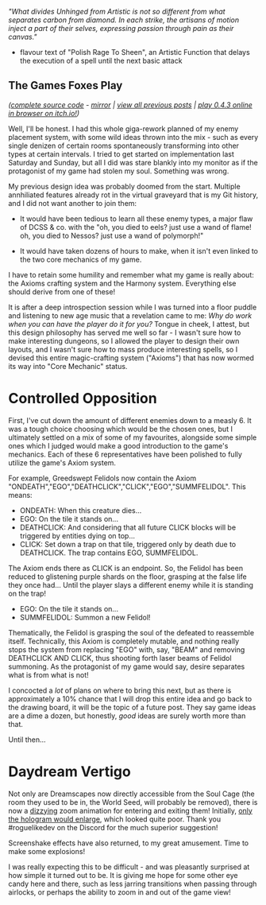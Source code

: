 *"What divides Unhinged from Artistic is not so different from what separates carbon from diamond. In each strike, the artisans of motion inject a part of their selves, expressing passion through pain as their canvas."*

- flavour text of "Polish Rage To Sheen", an Artistic Function that delays the execution of a spell until the next basic attack

## The Games Foxes Play
*([complete source code](https://github.com/Oneirical/The-Games-Foxes-Play) - [mirror](https://codeberg.org/Oneirical/The-Games-Foxes-Play) | [view all previous posts](https://github.com/Oneirical/The-Games-Foxes-Play/tree/main/design/Development%20Logs) | [play 0.4.3 online in browser on itch.io!](https://oneirical.itch.io/tgfp))*

Well, I'll be honest. I had this whole giga-rework planned of my enemy placement system, with some wild ideas thrown into the mix - such as every single denizen of certain rooms spontaneously transforming into other types at certain intervals. I tried to get started on implementation last Saturday and Sunday, but all I did was stare blankly into my monitor as if the protagonist of my game had stolen my soul. Something was wrong.

My previous design idea was probably doomed from the start. Multiple annhiliated features already rot in the virtual graveyard that is my Git history, and I did not want another to join them:

* It would have been tedious to learn all these enemy types, a major flaw of DCSS & co. with the "oh, you died to eels? just use a wand of flame! oh, you died to Nessos? just use a wand of polymorph!"

* It would have taken dozens of hours to make, when it isn't even linked to the two core mechanics of my game.

I have to retain some humility and remember what my game is really about: the Axioms crafting system and the Harmony system. Everything else should derive from one of these!

It is after a deep introspection session while I was turned into a floor puddle and listening to new age music that a revelation came to me: *Why do work when you can have the player do it for you?* Tongue in cheek, I attest, but this design philosophy has served me well so far - I wasn't sure how to make interesting dungeons, so I allowed the player to design their own layouts, and I wasn't sure how to mass produce interesting spells, so I devised this entire magic-crafting system ("Axioms") that has now wormed its way into "Core Mechanic" status.

# Controlled Opposition

First, I've cut down the amount of different enemies down to a measly 6. It was a tough choice choosing which would be the chosen ones, but I ultimately settled on a mix of some of my favourites, alongside some simple ones which I judged would make a good introduction to the game's mechanics. Each of these 6 representatives have been polished to fully utilize the game's Axiom system.

For example, Greedswept Felidols now contain the Axiom "ONDEATH","EGO","DEATHCLICK","CLICK","EGO","SUMMFELIDOL". This means:

* ONDEATH: When this creature dies...
* EGO: On the tile it stands on...
* DEATHCLICK: And considering that all future CLICK blocks will be triggered by entities dying on top...
* CLICK: Set down a trap on that tile, triggered only by death due to DEATHCLICK. The trap contains EGO, SUMMFELIDOL.

The Axiom ends there as CLICK is an endpoint. So, the Felidol has been reduced to glistening purple shards on the floor, grasping at the false life they once had... Until the player slays a different enemy while it is standing on the trap!

* EGO: On the tile it stands on...
* SUMMFELIDOL: Summon a new Felidol!

Thematically, the Felidol is grasping the soul of the defeated to reassemble itself. Technically, this Axiom is completely mutable, and nothing really stops the system from replacing "EGO" with, say, "BEAM" and removing DEATHCLICK AND CLICK, thus shooting forth laser beams of Felidol summoning. As the protagonist of my game would say, desire separates what is from what is not!

I concocted a *lot* of plans on where to bring this next, but as there is approximately a 10% chance that I will drop this entire idea and go back to the drawing board, it will be the topic of a future post. They say game ideas are a dime a dozen, but honestly, *good* ideas are surely worth more than that.

Until then...

# Daydream Vertigo

Not only are Dreamscapes now directly accessible from the Soul Cage (the room they used to be in, the World Seed, will probably be removed), there is now a [dizzying](https://vid.puffyan.us/embed/vzHl4Thi7lQ) zoom animation for entering and exiting them! Initially, [only the hologram would enlarge](https://vid.puffyan.us/embed/R7sikUKbx6k), which looked quite poor. Thank you #roguelikedev on the Discord for the much superior suggestion!

Screenshake effects have also returned, to my great amusement. Time to make some explosions!

I was really expecting this to be difficult - and was pleasantly surprised at how simple it turned out to be. It is giving me hope for some other eye candy here and there, such as less jarring transitions when passing through airlocks, or perhaps the ability to zoom in and out of the game view!
